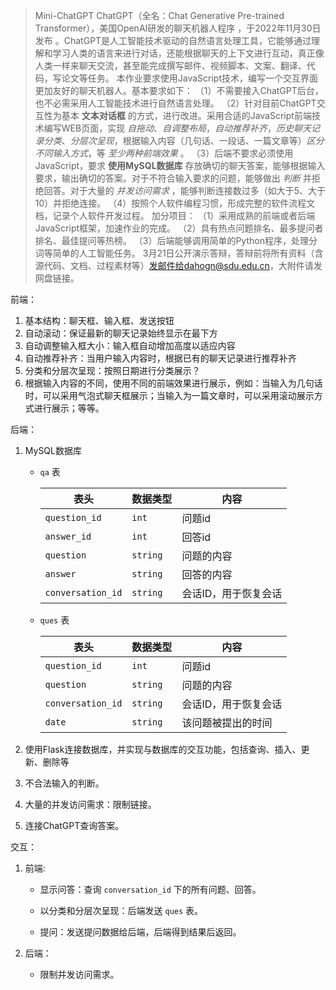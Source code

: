 > Mini-ChatGPT
> ChatGPT（全名：Chat Generative Pre-trained Transformer），美国OpenAI研发的聊天机器人程序 ，于2022年11月30日发布 。ChatGPT是人工智能技术驱动的自然语言处理工具，它能够通过理解和学习人类的语言来进行对话，还能根据聊天的上下文进行互动，真正像人类一样来聊天交流，甚至能完成撰写邮件、视频脚本、文案、翻译、代码，写论文等任务。
> 本作业要求使用JavaScript技术，编写一个交互界面更加友好的聊天机器人。基本要求如下：
> （1）不需要接入ChatGPT后台，也不必需采用人工智能技术进行自然语言处理。
> （2）针对目前ChatGPT交互性为基本 **文本对话框** 的方式，进行改进。采用合适的JavaScript前端技术编写WEB页面，实现 *自拖动*、*自调整布局*，*自动推荐补齐*，*历史聊天记录分类*、*分层次呈现*，根据输入内容（几句话、一段话、一篇文章等）*区分不同输入方式*，等 *至少两种前端效果* 。
> （3）后端不要求必须使用JavaScript，要求 **使用MySQL数据库** 存放确切的聊天答案，能够根据输入要求，输出确切的答案。对于不符合输入要求的问题，能够做出 *判断* 并拒绝回答。对于大量的 *并发访问需求* ，能够判断连接数过多（如大于5、大于10）并拒绝连接。
> （4）按照个人软件编程习惯，形成完整的软件流程文档，记录个人软件开发过程。
> 加分项目：
> （1）采用成熟的前端或者后端JavaScript框架，加速作业的完成。
> （2）具有热点问题排名、最多提问者排名、最佳提问等热榜。
> （3）后端能够调用简单的Python程序，处理分词等简单的人工智能任务。
> 3月21日公开演示答辩，答辩前将所有资料（含源代码、文档、过程素材等）发邮件给dahogn@sdu.edu.cn，大附件请发网盘链接。



前端：

1. 基本结构：聊天框、输入框、发送按钮
2. 自动滚动：保证最新的聊天记录始终显示在最下方
3. 自动调整输入框大小：输入框自动增加高度以适应内容
4. 自动推荐补齐：当用户输入内容时，根据已有的聊天记录进行推荐补齐
5. 分类和分层次呈现：按照日期进行分类展示？
6. 根据输入内容的不同，使用不同的前端效果进行展示，例如：当输入为几句话时，可以采用气泡式聊天框展示；当输入为一篇文章时，可以采用滚动展示方式进行展示；等等。



后端：

1. MySQL数据库

   - `qa` 表

     | 表头              | 数据类型 | 内容                 |
     | ----------------- | -------- | -------------------- |
     | `question_id`     | `int`    | 问题id               |
     | `answer_id`       | `int`    | 回答id               |
     | `question`        | `string` | 问题的内容           |
     | `answer`          | `string` | 回答的内容           |
     | `conversation_id` | `string` | 会话ID，用于恢复会话 |

   - `ques` 表

     | 表头              | 数据类型 | 内容                 |
     | ----------------- | -------- | -------------------- |
     | `question_id`     | `int`    | 问题id               |
     | `question`        | `string` | 问题的内容           |
     | `conversation_id` | `string` | 会话ID，用于恢复会话 |
     | `date`            | `string` | 该问题被提出的时间   |

2. 使用Flask连接数据库，并实现与数据库的交互功能，包括查询、插入、更新、删除等

4. 不合法输入的判断。

4. 大量的并发访问需求：限制链接。

5. 连接ChatGPT查询答案。



交互：

1. 前端:

   - 显示问答：查询 `conversation_id` 下的所有问题、回答。

   - 以分类和分层次呈现：后端发送 `ques` 表。
   - 提问：发送提问数据给后端，后端得到结果后返回。

2. 后端：

   - 限制并发访问需求。